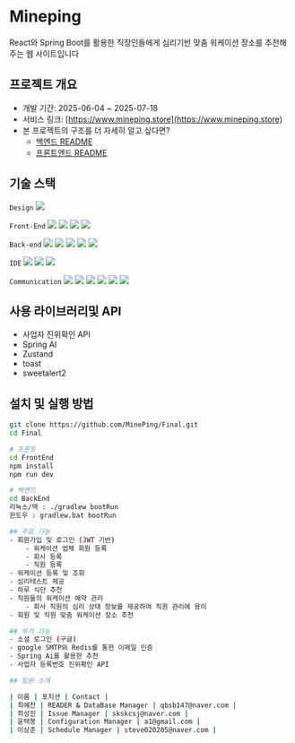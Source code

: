 # Mineping
React와 Spring Boot를 활용한 
직장인들에게 심리기반 맞춤 워케이션 장소를 추천해주는 웹 사이트입니다


## 프로젝트 개요
- 개발 기간: 2025-06-04 ~ 2025-07-18
- 서비스 링크: [https://www.mineping.store](https://www.mineping.store)
- 본 프로젝트의 구조를 더 자세히 알고 싶다면?
    - [백엔드 README](./Backend/README.md)
    - [프론트엔드 README](./FRONT.md)

## 기술 스택
`Design`
<img src="https://img.shields.io/badge/Figma-FF4154?style=flat-square&logo=Figma&logoColor=white"/>

`Front-End`
<img src="https://img.shields.io/badge/React-61DAFB?style=flat-square&logo=React&logoColor=black"/>
<img src="https://img.shields.io/badge/styled--components-DB7093?style=flat-square&logo=styled-components&logoColor=white"/>
<img src="https://img.shields.io/badge/Axios-5A29E4?style=flat-square&logo=axios&logoColor=white"/>
<img src="https://img.shields.io/badge/React%20Hook%20Form-EC5990?style=flat-square&logo=reacthookform&logoColor=white"/>

[//]: # (<img src="https://img.shields.io/badge/Zustand-000000?style=flat-square&logoColor=white"/> <!-- 로고 없음 -->)


`Back-end`
<img src="https://img.shields.io/badge/Spring%20Boot-6DB33F?style=flat-square&logo=SpringBoot&logoColor=white"/>
<img src="https://img.shields.io/badge/JAVA-007396?style=flat-square&logo=Java&logoColor=white"/>
<img src="https://img.shields.io/badge/Redis-DC382D?style=flat-square&logo=Redis&logoColor=white"/>
<img src="https://img.shields.io/badge/MySQL-4479A1?style=flat-square&logo=MySQL&logoColor=white"/>
<img src="https://img.shields.io/badge/Postman-FF6C37?style=flat-square&logo=Postman&logoColor=white"/>

[//]: # (<img src="https://img.shields.io/badge/Spring%20AI-6DB33F?style=flat-square&logo=Spring&logoColor=white"/>)
[//]: # (<img src="https://img.shields.io/badge/JPA-6DB33F?style=flat-square&logo=Java&logoColor=white"/>)

`IDE`
<img src="https://img.shields.io/badge/Visual%20Studio%20Code-007ACC?style=flat-square&logo=visualstudiocode&logoColor=white"/>
<img src="https://img.shields.io/badge/IntelliJ%20IDEA-000000?style=flat-square&logo=intellijidea&logoColor=white"/>
<img src="https://img.shields.io/badge/Cursor-000000?style=flat-square&logo=Cursor&logoColor=white"/>

`Communication`
<img src="https://img.shields.io/badge/Notion-000000?style=flat-square&logo=Notion&logoColor=white"/>
<img src="https://img.shields.io/badge/GitHub-181717?style=flat-square&logo=GitHub&logoColor=white"/>
<img src="https://img.shields.io/badge/Discord-5865F2?style=flat-square&logo=Discord&logoColor=white"/>
<img src="https://img.shields.io/badge/Trello-0052CC?style=flat-square&logo=Trello&logoColor=white"/>
<img src="https://img.shields.io/badge/erdCloud-333333?style=flat-square&logo=cloud&logoColor=white"/>
<img src="https://img.shields.io/badge/Mermaid-ff3670?style=flat-square&logo=Mermaid&logoColor=white"/>

## 사용 라이브러리및 API
- 사업자 진위확인 API
- Spring AI
- Zustand
- toast
- sweetalert2

## 설치 및 실행 방법
```bash
git clone https://github.com/MinePing/Final.git
cd Final

# 프론트
cd FrontEnd
npm install
npm run dev

# 백엔드
cd BackEnd
리눅스/맥 : ./gradlew bootRun
윈도우 : gradlew.bat bootRun

## 주요 기능
- 회원가입 및 로그인 (JWT 기반)
    - 워케이션 업체 회원 등록
    - 회사 등록
    - 직원 등록
- 워케이션 등록 및 조회
- 심리테스트 제공
- 하루 식단 추천
- 직원들의 워케이션 예약 관리
    - 회사 직원의 심리 상태 정보를 제공하여 직원 관리에 용이
- 회원 및 직원 맞춤 워케이션 장소 추천

## 부가 기능
- 소셜 로그인 (구글)
- google SMTP와 Redis를 통한 이메일 인증
- Spring Ai를 활용한 추천
- 사업자 등록번호 진위확인 API

## 팀원 소개

| 이름 | 포지션 | Contact |
| 최예찬 | READER & DataBase Manager | qbsb147@naver.com |
| 최성진 | Issue Manager | skskcsj@naver.com |
| 윤택봉 | Configuration Manager | a1@gmail.com |
| 이상준 | Schedule Manager | steve020205@naver.com |

